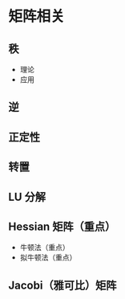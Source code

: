 # 矩阵相关
  ## 秩
  * 理论
  * 应用
  ## 逆
  ## 正定性
  ## 转置
  ## LU 分解
  ## Hessian 矩阵（重点）
  * 牛顿法（重点）
  * 拟牛顿法（重点）
  ## Jacobi（雅可比）矩阵
